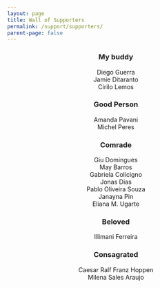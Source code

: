 ```yaml
---
layout: page
title: Wall of Supporters
permalink: /support/supporters/
parent-page: false
---
```


<div align="center">

### My buddy  
Diego Guerra  
Jamie Ditaranto  
Cirilo Lemos  

  
### Good Person  
Amanda Pavani  
Michel Peres  
  
    
### Comrade  
Giu Domingues  
May Barros  
Gabriela Colicigno  
Jonas Dias  
Pablo Oliveira Souza  
Janayna Pin  
Eliana M. Ugarte  
  
  
### Beloved   
Illimani Ferreira  
  
  
### Consagrated  
Caesar Ralf Franz Hoppen  
Milena Sales Araujo
</div>
